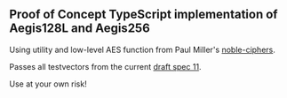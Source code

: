 ## Proof of Concept TypeScript implementation of Aegis128L and Aegis256

Using utility and low-level AES function from Paul Miller's [noble-ciphers](https://github.com/paulmillr/noble-ciphers).

Passes all testvectors from the current [draft spec 11](https://datatracker.ietf.org/doc/html/draft-irtf-cfrg-aegis-aead-11).

Use at your own risk!
